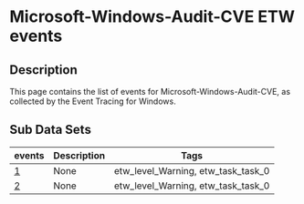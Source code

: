 # Microsoft-Windows-Audit-CVE ETW events

## Description
This page contains the list of events for Microsoft-Windows-Audit-CVE, as collected by the Event Tracing for Windows.

## Sub Data Sets
|events|Description|Tags|
|---|---|---|
|[1](events/event-1.md)|None|etw_level_Warning, etw_task_task_0|
|[2](events/event-2.md)|None|etw_level_Warning, etw_task_task_0|
